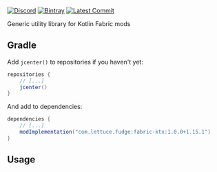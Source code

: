 [![Discord](https://img.shields.io/discord/219787567262859264?color=blue&label=Discord)](https://discord.gg/CFaCu97)
[![Bintray](https://api.bintray.com/packages/natanfudge/libs/*******TODO*******/images/download.svg)](https://bintray.com/beta/#/natanfudge/libs/*******TODO*******?tab=overview)
[![Latest Commit](https://img.shields.io/github/last-commit/natanfudge/fabric-ktx)](https://github.com/natanfudge/fabric-ktx/commits/master)

Generic utility library for Kotlin Fabric mods

## Gradle

Add `jcenter()` to repositories if you haven't yet:
```groovy
repositories {
    // [...]
    jcenter()
}
```
And add to dependencies:
```groovy
dependencies {
    // [...]
    modImplementation("com.lettuce.fudge:fabric-ktx:1.0.0+1.15.1")
}
```

## Usage
